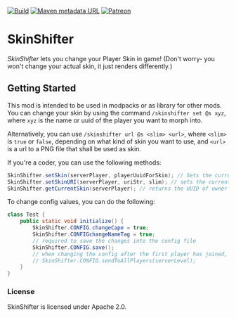 [![Build](https://img.shields.io/github/actions/workflow/status/ToCraft/SkinShifter/build.yml?style=for-the-badge)](https://github.com/ToCraft/SkinShifter/actions/workflows/build.yml)
[![Maven metadata URL](https://img.shields.io/maven-metadata/v?metadataUrl=https%3A%2F%2Fmaven.tocraft.dev%2Fpublic%2Fdev%2Ftocraft%2Fskinshifter%2Fmaven-metadata.xml&style=for-the-badge&label=SkinShifter)](https://maven.tocraft.dev/#/public/dev/tocraft/skinshifter)
[![Patreon](https://img.shields.io/badge/Patreon-F96854?style=for-the-badge&logo=patreon&logoColor=white)](https://patreon.com/ToCraft)

# SkinShifter

*SkinShifter* lets you change your Player Skin in game!
(Don't worry- you won't change your actual skin, it just renders differently.)

## Getting Started

This mod is intended to be used in modpacks or as library for other mods.
You can change your skin by using the command `/skinshifter set @s xyz`, where `xyz` is the name or uuid of the player you want to morph into.

Alternatively, you can use `/skinshifter url @s <slim> <url>`, where `<slim>` is `true` or `false`, depending on what kind of skin you want to use, and `<url>` is a url to a PNG file that shall be used as skin.

If you're a coder, you can use the following methods:
~~~java
SkinShifter.setSkin(serverPlayer, playerUuidForSkin); // Sets the current skin by uuid
SkinShifter.setSkinURI(serverPlayer, uriStr, slim); // sets the current skin uri. NOTE: a UUID skin is ALWAYS on top! Set the UUID skin to null first!
SkinShifter.getCurrentSkin(serverPlayer); // returns the UUID of owner of the current skin. Might be the own UUID!
~~~

To change config values, you can do the following:
~~~java
class Test {
    public static void initialize() {
        SkinShifter.CONFIG.changeCape = true;
        SkinShifter.CONFIGchangeNameTag = true;
        // required to save the changes into the config file
        SkinShifter.CONFIG.save();
        // when changing the config after the first player has joined, use:
        // SkinShifter.CONFIG.sendToAllPlayers(serverLevel);
    }
}
~~~

### License

SkinShifter is licensed under Apache 2.0. 
